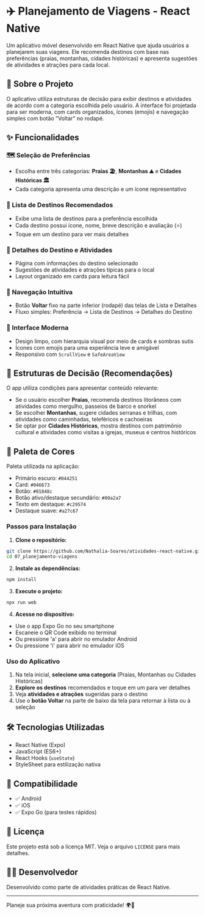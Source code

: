 # ✈️ Planejamento de Viagens - React Native

Um aplicativo móvel desenvolvido em React Native que ajuda usuários a planejarem suas viagens. Ele recomenda destinos com base nas preferências (praias, montanhas, cidades históricas) e apresenta sugestões de atividades e atrações para cada local.

## 🎯 Sobre o Projeto

O aplicativo utiliza estruturas de decisão para exibir destinos e atividades de acordo com a categoria escolhida pelo usuário. A interface foi projetada para ser moderna, com cards organizados, ícones (emojis) e navegação simples com botão "Voltar" no rodapé.

## ✨ Funcionalidades

### 🗺️ Seleção de Preferências
- Escolha entre três categorias: **Praias 🏖️**, **Montanhas ⛰️** e **Cidades Históricas 🏛️**
- Cada categoria apresenta uma descrição e um ícone representativo

### 📍 Lista de Destinos Recomendados
- Exibe uma lista de destinos para a preferência escolhida
- Cada destino possui ícone, nome, breve descrição e avaliação (⭐)
- Toque em um destino para ver mais detalhes

### 📘 Detalhes do Destino e Atividades
- Página com informações do destino selecionado
- Sugestões de atividades e atrações típicas para o local
- Layout organizado em cards para leitura fácil

### 🔁 Navegação Intuitiva
- Botão **Voltar** fixo na parte inferior (rodapé) das telas de Lista e Detalhes
- Fluxo simples: Preferência → Lista de Destinos → Detalhes do Destino

### 🎨 Interface Moderna
- Design limpo, com hierarquia visual por meio de cards e sombras sutis
- Ícones com emojis para uma experiência leve e amigável
- Responsivo com `ScrollView` e `SafeAreaView`

## 🧠 Estruturas de Decisão (Recomendações)
O app utiliza condições para apresentar conteúdo relevante:

- Se o usuário escolher **Praias**, recomenda destinos litorâneos com atividades como mergulho, passeios de barco e snorkel
- Se escolher **Montanhas**, sugere cidades serranas e trilhas, com atividades como caminhadas, teleféricos e cachoeiras
- Se optar por **Cidades Históricas**, mostra destinos com patrimônio cultural e atividades como visitas a igrejas, museus e centros históricos

## 🎨 Paleta de Cores

Paleta utilizada na aplicação:

- Primário escuro: `#044251`
- Card: `#046673`
- Botão: `#01848c`
- Botão ativo/destaque secundário: `#00a2a7`
- Texto em destaque: `#c29574`
- Destaque suave: `#a27c67`

### Passos para Instalação

1. **Clone o repositório:**
```bash
git clone https://github.com/Nathalia-Soares/atividades-react-native.git
cd 07_planejamento-viagens
```

2. **Instale as dependências:**
```bash
npm install
```

3. **Execute o projeto:**
```bash
npx run web
```

4. **Acesse no dispositivo:**
- Use o app Expo Go no seu smartphone
- Escaneie o QR Code exibido no terminal
- Ou pressione 'a' para abrir no emulador Android
- Ou pressione 'i' para abrir no emulador iOS

### Uso do Aplicativo

1. Na tela inicial, **selecione uma categoria** (Praias, Montanhas ou Cidades Históricas)
2. **Explore os destinos** recomendados e toque em um para ver detalhes
3. Veja **atividades e atrações** sugeridas para o destino
4. Use o **botão Voltar** na parte de baixo da tela para retornar à lista ou à seleção

## 🛠️ Tecnologias Utilizadas

- React Native (Expo)
- JavaScript (ES6+)
- React Hooks (`useState`)
- StyleSheet para estilização nativa

## 📱 Compatibilidade

- ✅ Android
- ✅ iOS
- ✅ Expo Go (para testes rápidos)

## 📄 Licença

Este projeto está sob a licença MIT. Veja o arquivo `LICENSE` para mais detalhes.

## 👨‍💻 Desenvolvedor

Desenvolvido como parte de atividades práticas de React Native.

---

Planeje sua próxima aventura com praticidade! 🌍🧭
